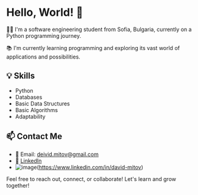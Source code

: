 # Hello, World! 👋

👨‍💼 I'm a software engineering student from Sofia, Bulgaria, currently on a Python programming journey. 

📚 I'm currently learning programming and exploring its vast world of applications and possibilities.

## 💡 Skills

- Python
- Databases
- Basic Data Structures
- Basic Algorithms
- Adaptability

## 📫 Contact Me

- 📧 Email: deivid.mitov@gmail.com
- 🔗 [LinkedIn](https://www.linkedin.com/in/david-mitov/)
- ![image](https://github.com/Davidd-M/Davidd-M/raw/main/assets/64913574/7d821b2d-7cff-443e-ba66-1a13c6c20fdf/linkedin-icon.png)(https://www.linkedin.com/in/david-mitov)


Feel free to reach out, connect, or collaborate! Let's learn and grow together!
